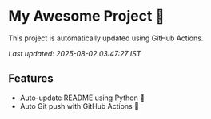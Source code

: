 # My Awesome Project 🚀

This project is automatically updated using GitHub Actions.

_Last updated: 2025-08-02 03:47:27 IST_

## Features
- Auto-update README using Python 🐍
- Auto Git push with GitHub Actions 🤖
